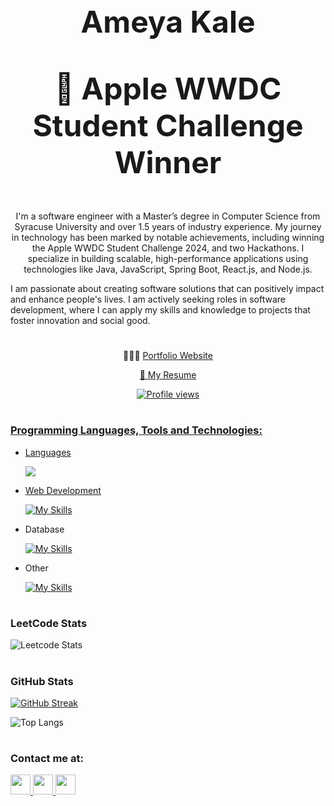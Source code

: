 # <p align="center" style="font-size:48px;"> Ameya Kale </p>

## <p align="center" style="font-size:48px;">  Apple WWDC Student Challenge Winner </p>

<p align="center"> I'm a software engineer with a Master’s degree in Computer Science from Syracuse University and over 1.5 years of industry experience. My journey in technology has been marked by notable achievements, including winning the Apple WWDC Student Challenge 2024, and two Hackathons. I specialize in building scalable, high-performance applications using technologies like Java, JavaScript, Spring Boot, React.js, and Node.js.

I am passionate about creating software solutions that can positively impact and enhance people's lives. I am actively seeking roles in software development, where I can apply my skills and knowledge to projects that foster innovation and social good. </p>

#

<p align="center"> 👨🏻‍💻 <a href="https://ameyak17.github.io/Portfolio/"> Portfolio Website </p>

<p align="center"> 📄 <a href="https://drive.google.com/file/d/1LlY3pUdyvmjFpZ7zS782T60pteoul9y-/view?usp=sharing"> My Resume </p>

<p align="center">
  <img src="https://komarev.com/ghpvc/?username=AmeyaK17&color=blue&style=for-the-badge" alt="Profile views" />
</p>

#

### Programming Languages, Tools and Technologies:

 - Languages </br>
 
    <img src="https://skillicons.dev/icons?i=java,cpp,c,js,py" href="https://skillicons.dev"/> 

- Web Development </br>

    [![My Skills](https://skillicons.dev/icons?i=react,nodejs,postman,bootstrap,html,css)](https://skillicons.dev)

- Database </br>

    [![My Skills](https://skillicons.dev/icons?i=mysql,mongodb)](https://skillicons.dev)

- Other </br>

    [![My Skills](https://skillicons.dev/icons?i=git,docker,linux,bash,vscode)](https://skillicons.dev)

#

### LeetCode Stats
![Leetcode Stats](https://leetcard.jacoblin.cool/AmeyaK17?ext=heatmap&theme=dark)

#

### GitHub Stats
[![GitHub Streak](https://streak-stats.demolab.com/?user=AmeyaK17&theme=dark)](https://git.io/streak-stats)

![Top Langs](https://github-readme-stats.vercel.app/api/top-langs/?username=AmeyaK17&hide_progress=true&hide=html,css,scss,less)

#

### Contact me at:
<a href="https://www.linkedin.com/in/ameyakale/" > <img height="32" width="32" src="https://www.vectorlogo.zone/logos/linkedin/linkedin-icon.svg">  <a href="mailto:ameya.k.kale@gmail.com" > <img height="32" width="32" src="https://www.vectorlogo.zone/logos/gmail/gmail-tile.svg">  <a href="https://api.whatsapp.com/send?phone=3159527613"> <img height="32" width="32" src="https://www.vectorlogo.zone/logos/whatsapp/whatsapp-tile.svg"> 
